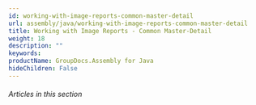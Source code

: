 ```yaml
---
id: working-with-image-reports-common-master-detail
url: assembly/java/working-with-image-reports-common-master-detail
title: Working with Image Reports - Common Master-Detail
weight: 18
description: ""
keywords: 
productName: GroupDocs.Assembly for Java
hideChildren: False
---
```

###### Articles in this section
